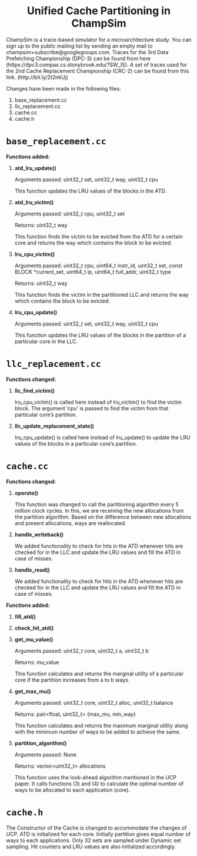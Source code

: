 <p align="center">
  <h1 align="center">Unified Cache Partitioning in ChampSim </h1>
  <p> ChampSim is a trace-based simulator for a microarchitecture study. You can sign up to the public mailing list by sending an empty mail to champsim+subscribe@googlegroups.com. Traces for the 3rd Data Prefetching Championship (DPC-3) can be found from here (https://dpc3.compas.cs.stonybrook.edu/?SW_IS). A set of traces used for the 2nd Cache Replacement Championship (CRC-2) can be found from this link. (http://bit.ly/2t2nkUj) <p>
</p>

Changes have been made in the following files:



1. base_replacement.cc
2. llc_replacement.cc
3. cache.cc
4. cache.h

# ```base_replacement.cc```

**Functions added:**



1. **atd_lru_update()**

    Arguments passed: uint32_t set, uint32_t way, uint32_t cpu


    This function updates the LRU values of the blocks in the ATD.

2. **atd_lru_victim()**

    Arguments passed: uint32_t cpu, uint32_t set


    Returns: uint32_t way


    This function finds the victim to be evicted from the ATD for a certain core and returns the way which contains the block to be evicted.

3. **lru_cpu_victim()**

    Arguments passed: uint32_t cpu, uint64_t instr_id, uint32_t set, const BLOCK *current_set, uint64_t ip, uint64_t full_addr, uint32_t type


    Returns: uint32_t way


    This function finds the victim in the partitioned LLC and returns the way which contains the block to be evicted.

4. **lru_cpu_update()**

    Arguments passed: uint32_t set, uint32_t way, uint32_t cpu


    This function updates the LRU values of the blocks in the partition of a particular core in the LLC.


# ```llc_replacement.cc```

**Functions changed:**



1. **llc_find_victim()**

    lru_cpu_victim()  is called here instead of lru_victim() to find the victim block. The argument ‘cpu’ is passed to find the victim from that particular core’s partition.

2. **llc_update_replacement_state()**

    lru_cpu_update() is called here instead of lru_update() to update the LRU values of the blocks in a particular core’s partition.


# ```cache.cc```

**Functions changed:**



1. **operate()**

    This function was changed to call the partitioning algorithm every 5 million clock cycles. In this, we are receiving the new allocations from the partition algorithm. Based on the difference between new allocations and present allocations, ways are reallocated.

2. **handle_writeback()**

    We added functionality to check for hits in the ATD whenever hits are checked for in the LLC and update the LRU values and fill the ATD in case of misses.

3. **handle_read()**

    We added functionality to check for hits in the ATD whenever hits are checked for in the LLC and update the LRU values and fill the ATD in case of misses.


**Functions added:**



1. **fill_atd()**
2. **check_hit_atd()**
3. **get_mu_value()**

    Arguments passed: uint32_t core, uint32_t a, uint32_t b


    Returns:  mu_value


    This function calculates and returns the marginal utility of a particular core if the partition increases from a to b ways.

4. **get_max_mu()**

    Arguments passed: uint32_t core, uint32_t alloc, uint32_t balance


    Returns: pair&lt;float, uint32_t> {max_mu, min_way}


    This function calculates and returns the maximum marginal utility along with the minimum number of ways to be added to achieve the same.

5. **partition_algorithm()**

    Arguments passed: None


    Returns: vector&lt;uint32_t> allocations


    This function uses the look-ahead algorithm mentioned in the UCP paper. It calls functions (3) and (4) to calculate the optimal number of ways to be allocated to each application (core).


# ```cache.h```

  The Constructor of the Cache is changed to accommodate the changes of UCP. 
  ATD is initialized for each core. Initially partition gives equal number of ways to each 
  applications. Only 32 sets are sampled under Dynamic set sampling. Hit counters and LRU values are also initialized accordingly.

